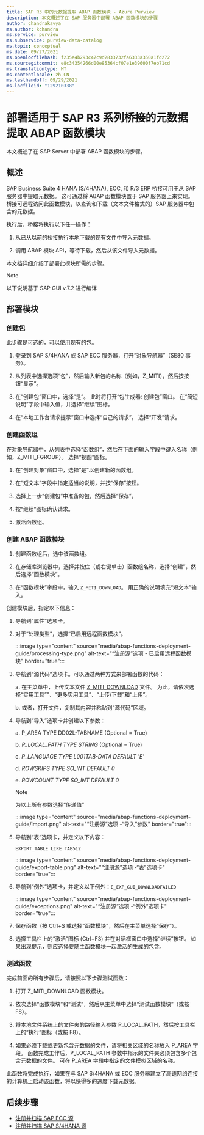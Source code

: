 ```yaml
---
title: SAP R3 中的元数据提取 ABAP 函数模块 - Azure Purview
description: 本文概述了在 SAP 服务器中部署 ABAP 函数模块的步骤
author: chandrakavya
ms.author: kchandra
ms.service: purview
ms.subservice: purview-data-catalog
ms.topic: conceptual
ms.date: 09/27/2021
ms.openlocfilehash: f235e4b293c47c9d2833732fa6333a350a1fd272
ms.sourcegitcommit: e8c34354266d00e85364cf07e1e39600f7eb71cd
ms.translationtype: HT
ms.contentlocale: zh-CN
ms.lasthandoff: 09/29/2021
ms.locfileid: "129210338"
---
```

# <a name="deploy-the-metadata-extraction-abap-function-module-for-the-sap-r3-family-of-bridges"></a>部署适用于 SAP R3 系列桥接的元数据提取 ABAP 函数模块

本文概述了在 SAP Server 中部署 ABAP 函数模块的步骤。

## <a name="overview"></a>概述

SAP Business Suite 4 HANA (S/4HANA), ECC, 和 R/3 ERP 桥接可用于从 SAP 服务器中提取元数据。 这可通过将 ABAP 函数模块置于 SAP 服务器上来实现。 桥接可远程访问此函数模块，以查询和下载（文本文件格式的）SAP 服务器中包含的元数据。

执行后，桥接将执行以下任一操作：

1. 从已从以前的桥接执行本地下载的现有文件中导入元数据。

2. 调用 ABAP 模块 API，等待下载，然后从该文件导入元数据。

本文档详细介绍了部署此模块所需的步骤。

> [!Note]
> 以下说明基于 SAP GUI v.7.2 进行编译

## <a name="deployment-of-the-module"></a>部署模块

### <a name="create-a-package"></a>创建包

此步骤是可选的，可以使用现有的包。

1. 登录到 SAP S/4HANA 或 SAP ECC 服务器，打开“对象导航器”（SE80 事务）。

2. 从列表中选择选项“包”，然后输入新包的名称（例如，Z\_MITI），然后按按钮“显示”。

3. 在“创建包”窗口中，选择“是”。 此时将打开“包生成器: 创建包”窗口。 在“简短说明”字段中输入值，并选择“继续”图标。

4. 在“本地工作台请求提示”窗口中选择“自己的请求”。 选择“开发”请求。

### <a name="create-a-function-group"></a>创建函数组

在对象导航器中，从列表中选择“函数组”，然后在下面的输入字段中键入名称（例如，Z\_MITI\_FGROUP）。 选择“视图”图标。

1. 在“创建对象”窗口中，选择“是”以创建新的函数组。

2. 在“短文本”字段中指定适当的说明，并按“保存”按钮。

3. 选择上一步“创建包”中准备的包，然后选择“保存”。

4. 按“继续”图标确认请求。

5. 激活函数组。

### <a name="create-the-abap-function-module"></a>创建 ABAP 函数模块

1. 创建函数组后，选中该函数组。

2. 在存储库浏览器中，选择并按住（或右键单击）函数组名称，选择“创建”，然后选择“函数模块”。

3. 在“函数模块”字段中，输入 `Z_MITI_DOWNLOAD`。 用正确的说明填充“短文本”输入。

创建模块后，指定以下信息：

1. 导航到“属性”选项卡。

2. 对于“处理类型”，选择“已启用远程函数模块”。

   :::image type="content" source="media/abap-functions-deployment-guide/processing-type.png" alt-text="“注册源”选项 - 已启用远程函数模块" border="true":::

3. 导航到“源代码”选项卡。可以通过两种方式来部署函数的代码：

   a. 在主菜单中，上传文本文件 [Z\_MITI\_DOWNLOAD](https://github.com/Azure/Purview-Samples/tree/master/connectors/sap) 文件。 为此，请依次选择“实用工具”"、“更多实用工具”、“上传/下载”和“上传”。

   b. 或者，打开文件，复制其内容并粘贴到“源代码”区域。

4. 导航到“导入”选项卡并创建以下参数：

   a.  P\_AREA TYPE DD02L-TABNAME (Optional = True)

   b.  *P\_LOCAL\_PATH TYPE STRING* (Optional = True)

   c.  *P\_LANGUAGE TYPE L001TAB-DATA DEFAULT \'E\'*

   d.  *ROWSKIPS TYPE SO\_INT DEFAULT 0*

   e.  *ROWCOUNT TYPE SO\_INT DEFAULT 0*

   > [!Note]
   > 为以上所有参数选择“传递值”

   :::image type="content" source="media/abap-functions-deployment-guide/import.png" alt-text="“注册源”选项 -“导入”参数" border="true":::

5. 导航到“表”选项卡，并定义以下内容：

   `EXPORT_TABLE LIKE TAB512`

   :::image type="content" source="media/abap-functions-deployment-guide/export-table.png" alt-text="“注册源”选项 -“表”选项卡" border="true":::

6. 导航到“例外”选项卡，并定义以下例外：`E_EXP_GUI_DOWNLOADFAILED`

   :::image type="content" source="media/abap-functions-deployment-guide/exceptions.png" alt-text="“注册源”选项 -“例外”选项卡" border="true":::

7. 保存函数（按 Ctrl+S 或选择“函数模块”，然后在主菜单选择“保存”）。

8. 选择工具栏上的“激活”图标 (Ctrl+F3) 并在对话框窗口中选择“继续”按钮。 如果出现提示，则应选择要随主函数模块一起激活的生成的包含。

### <a name="testing-the-function"></a>测试函数

完成前面的所有步骤后，请按照以下步骤测试函数：

1. 打开 Z\_MITI\_DOWNLOAD 函数模块。

2. 依次选择“函数模块”和“测试”，然后从主菜单中选择“测试函数模块”（或按 F8）。

3. 将本地文件系统上的文件夹的路径输入参数 P\_LOCAL\_PATH，然后按工具栏上的“执行”图标（或按 F8）。

4. 如果必须下载或更新包含元数据的文件，请将相关区域的名称放入 P\_AREA 字段。 函数完成工作后，P\_LOCAL\_PATH 参数中指示的文件夹必须包含多个包含元数据的文件。 可在 P\_AREA 字段中指定的文件模拟区域的名称。

此函数将完成执行，如果在与 SAP S/4HANA 或 ECC 服务器建立了高速网络连接的计算机上启动该函数，将以快得多的速度下载元数据。

## <a name="next-steps"></a>后续步骤

- [注册并扫描 SAP ECC 源](register-scan-sapecc-source.md)
- [注册并扫描 SAP S/4HANA 源](register-scan-saps4hana-source.md)
